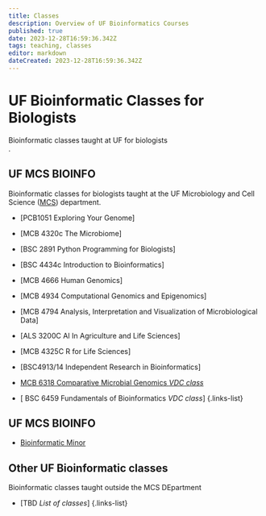 ```yaml
---
title: Classes
description: Overview of UF Bioinformatics Courses
published: true
date: 2023-12-28T16:59:36.342Z
tags: teaching, classes
editor: markdown
dateCreated: 2023-12-28T16:59:36.342Z
---
```


# UF Bioinformatic Classes for Biologists

Bioinformatic classes taught at UF for biologists  
.

## UF MCS BIOINFO
Bioinformatic classes for biologists taught at the UF Microbiology and Cell Science ([MCS](https://microcell.ufl.edu/academics--teaching/)) department.

- [PCB1051	Exploring Your Genome]
- [MCB 4320c The Microbiome]
- [BSC 2891 Python Programming for Biologists]
- [BSC 4434c Introduction to Bioinformatics]
- [MCB 4666  Human Genomics]
- [MCB 4934 Computational Genomics and Epigenomics] 
- [MCB 4794 Analysis, Interpretation and Visualization of Microbiological Data]
- [ALS 3200C AI In Agriculture and Life Sciences]
- [MCB 4325C R for Life Sciences]
- [BSC4913/14 	Independent Research in Bioinformatics]
- [MCB 6318 Comparative Microbial Genomics *VDC class*](https://vdclab-wiki.herokuapp.com/en/classes/MCB6318)

- [ BSC 6459 Fundamentals of Bioinformatics *VDC class*]
{.links-list}

## UF MCS BIOINFO
- [Bioinformatic Minor](https://microcell.ufl.edu/mcs-apps/bioinfo/site/BioinfoMinor.html)

## Other UF Bioinformatic classes
Bioinformatic classes  taught outside the MCS DEpartment
- [TBD *List of classes*]
{.links-list}